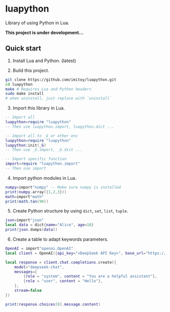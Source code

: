 # luapython

Library of using Python in Lua.

**This project is under development...**

## Quick start

1. Install Lua and Python. (latest)

2. Build this project.
```bash
git clone https://github.com/imitoy/luapython.git
cd luapython
make # Requires Lua and Python headers
sudo make install
# when uninstall, just replace with `uninstall`
```
3. Import this library in Lua.
```lua
-- Import all
luapython=require "luapython"
-- Then use luapython.import, luapython.dict ...

-- Import all to _G or other env
luapython=require "luapython"
luapython:init(_G)
-- Then use _G.import, _G.dict ...

-- Import specific function
import=require "luapython.import"
-- Then use import
```

4. Import python modules in Lua.
```lua
numpy=import"numpy" -- Make sure numpy is installed
print(numpy.array({1,2,3}))
math=import"math"
print(math.tan(90))
```

5. Create Python structure by using `dict`, `set`, `list`, `tuple`.
```lua
json=import"json"
local data = dict{name="Alice", age=18}
print(json.dumps(data))
```

6. Create a table to adapt keywords parameters.
```lua
OpenAI = import"openai.OpenAI"
local client = OpenAI({api_key="<DeepSeek API Key>", base_url="https://api.deepseek.com"})

local response = client.chat.completions.create({
    model="deepseek-chat",
    messages={
        {role = "system", content = "You are a helpful assistant"},
        {role = "user", content = "Hello"},
    },
    stream=false
})

print(response.choices[0].message.content)